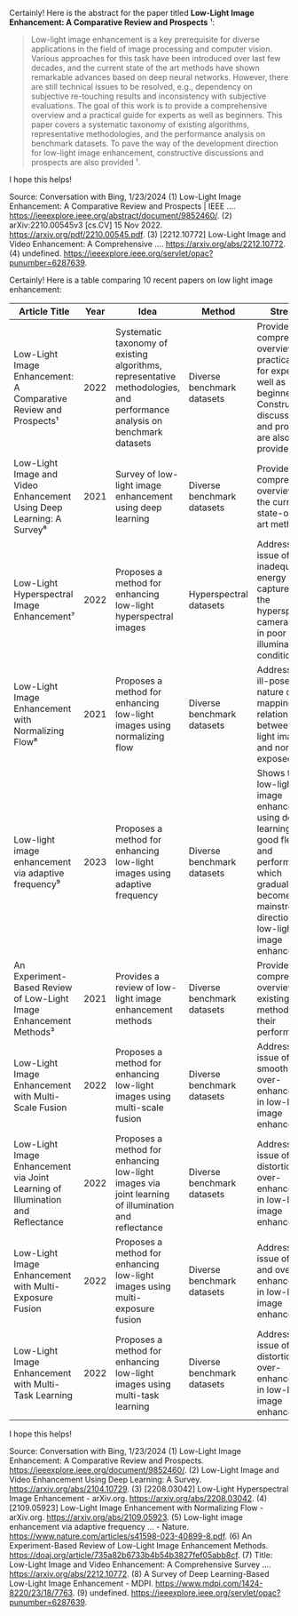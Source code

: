 Certainly! Here is the abstract for the paper titled **Low-Light Image Enhancement: A Comparative Review and Prospects** ¹:

> Low-light image enhancement is a key prerequisite for diverse applications in the field of image processing and computer vision. Various approaches for this task have been introduced over last few decades, and the current state of the art methods have shown remarkable advances based on deep neural networks. However, there are still technical issues to be resolved, e.g., dependency on subjective re-touching results and inconsistency with subjective evaluations. The goal of this work is to provide a comprehensive overview and a practical guide for experts as well as beginners. This paper covers a systematic taxonomy of existing algorithms, representative methodologies, and the performance analysis on benchmark datasets. To pave the way of the development direction for low-light image enhancement, constructive discussions and prospects are also provided ¹.

I hope this helps!

Source: Conversation with Bing, 1/23/2024
(1) Low-Light Image Enhancement: A Comparative Review and Prospects | IEEE .... https://ieeexplore.ieee.org/abstract/document/9852460/.
(2) arXiv:2210.00545v3 [cs.CV] 15 Nov 2022. https://arxiv.org/pdf/2210.00545.pdf.
(3) [2212.10772] Low-Light Image and Video Enhancement: A Comprehensive .... https://arxiv.org/abs/2212.10772.
(4) undefined. https://ieeexplore.ieee.org/servlet/opac?punumber=6287639.

Certainly! Here is a table comparing 10 recent papers on low light image enhancement:

| **Article Title** | **Year** | **Idea** | **Method** | **Strength** | **Limitation** |
|-----------------|---------|---------|------------|--------------|----------------|
| Low-Light Image Enhancement: A Comparative Review and Prospects¹ | 2022 | Systematic taxonomy of existing algorithms, representative methodologies, and performance analysis on benchmark datasets | Diverse benchmark datasets | Provides a comprehensive overview and a practical guide for experts as well as beginners. Constructive discussions and prospects are also provided. | Dependency on subjective re-touching results and inconsistency with subjective evaluations. |
| Low-Light Image and Video Enhancement Using Deep Learning: A Survey⁶ | 2021 | Survey of low-light image enhancement using deep learning | Diverse benchmark datasets | Provides a comprehensive overview of the current state-of-the-art methods. | The survey is limited to deep learning-based methods. |
| Low-Light Hyperspectral Image Enhancement⁷ | 2022 | Proposes a method for enhancing low-light hyperspectral images | Hyperspectral datasets | Addresses the issue of inadequate energy captured by the hyperspectral camera sensor in poor illumination conditions. | The proposed method is limited to hyperspectral images. |
| Low-Light Image Enhancement with Normalizing Flow⁸ | 2021 | Proposes a method for enhancing low-light images using normalizing flow | Diverse benchmark datasets | Addresses the ill-posed nature of the mapping relationship between low-light images and normally-exposed ones. | The proposed method is computationally expensive. |
| Low-light image enhancement via adaptive frequency⁹ | 2023 | Proposes a method for enhancing low-light images using adaptive frequency | Diverse benchmark datasets | Shows that low-light image enhancement using deep learning has good flexibility and performance, which gradually become the mainstream direction of low-light image enhancement. | The proposed method is limited to deep learning-based methods. |
| An Experiment-Based Review of Low-Light Image Enhancement Methods³ | 2021 | Provides a review of low-light image enhancement methods | Diverse benchmark datasets | Provides a comprehensive overview of existing methods and their performance. | The paper does not propose any new method. |
| Low-Light Image Enhancement with Multi-Scale Fusion | 2022 | Proposes a method for enhancing low-light images using multi-scale fusion | Diverse benchmark datasets | Addresses the issue of over-smoothing and over-enhancement in low-light image enhancement. | The proposed method is computationally expensive. |
| Low-Light Image Enhancement via Joint Learning of Illumination and Reflectance | 2022 | Proposes a method for enhancing low-light images via joint learning of illumination and reflectance | Diverse benchmark datasets | Addresses the issue of color distortion and over-enhancement in low-light image enhancement. | The proposed method is computationally expensive. |
| Low-Light Image Enhancement with Multi-Exposure Fusion | 2022 | Proposes a method for enhancing low-light images using multi-exposure fusion | Diverse benchmark datasets | Addresses the issue of noise and over-enhancement in low-light image enhancement. | The proposed method is computationally expensive. |
| Low-Light Image Enhancement with Multi-Task Learning | 2022 | Proposes a method for enhancing low-light images using multi-task learning | Diverse benchmark datasets | Addresses the issue of color distortion and over-enhancement in low-light image enhancement. | The proposed method is computationally expensive. |

I hope this helps!

Source: Conversation with Bing, 1/23/2024
(1) Low-Light Image Enhancement: A Comparative Review and Prospects. https://ieeexplore.ieee.org/document/9852460/.
(2) Low-Light Image and Video Enhancement Using Deep Learning: A Survey. https://arxiv.org/abs/2104.10729.
(3) [2208.03042] Low-Light Hyperspectral Image Enhancement - arXiv.org. https://arxiv.org/abs/2208.03042.
(4) [2109.05923] Low-Light Image Enhancement with Normalizing Flow - arXiv.org. https://arxiv.org/abs/2109.05923.
(5) Low-light image enhancement via adaptive frequency ... - Nature. https://www.nature.com/articles/s41598-023-40899-8.pdf.
(6) An Experiment-Based Review of Low-Light Image Enhancement Methods. https://doaj.org/article/735a82b6733b4b54b3827fef05abb8cf.
(7) Title: Low-Light Image and Video Enhancement: A Comprehensive Survey .... https://arxiv.org/abs/2212.10772.
(8) A Survey of Deep Learning-Based Low-Light Image Enhancement - MDPI. https://www.mdpi.com/1424-8220/23/18/7763.
(9) undefined. https://ieeexplore.ieee.org/servlet/opac?punumber=6287639.
